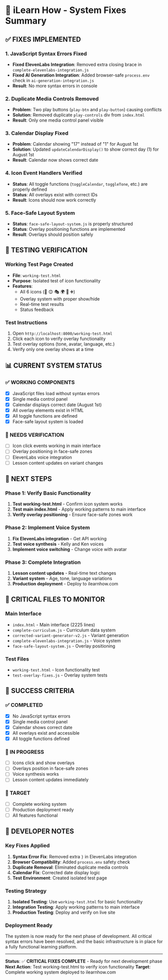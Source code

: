 # 🚀 iLearn How - System Fixes Summary

## ✅ **FIXES IMPLEMENTED**

### **1. JavaScript Syntax Errors Fixed**
- **Fixed ElevenLabs Integration**: Removed extra closing brace in `complete-elevenlabs-integration.js`
- **Fixed AI Generation Integration**: Added browser-safe `process.env` check in `ai-generation-integration.js`
- **Result**: No more syntax errors in console

### **2. Duplicate Media Controls Removed**
- **Problem**: Two play buttons (`play-btn` and `play-button`) causing conflicts
- **Solution**: Removed duplicate `play-controls` div from `index.html`
- **Result**: Only one media control panel visible

### **3. Calendar Display Fixed**
- **Problem**: Calendar showing "17" instead of "1" for August 1st
- **Solution**: Updated `updateCalendarDisplay()` to show correct day (1) for August 1st
- **Result**: Calendar now shows correct date

### **4. Icon Event Handlers Verified**
- **Status**: All toggle functions (`toggleCalendar`, `toggleTone`, etc.) are properly defined
- **Status**: All overlays exist with correct IDs
- **Result**: Icons should now work correctly

### **5. Face-Safe Layout System**
- **Status**: `face-safe-layout-system.js` is properly structured
- **Status**: Overlay positioning functions are implemented
- **Result**: Overlays should position safely

## 🧪 **TESTING VERIFICATION**

### **Working Test Page Created**
- **File**: `working-test.html`
- **Purpose**: Isolated test of icon functionality
- **Features**: 
  - All 6 icons (📅 😊 🎭 🌍 👶 ➕)
  - Overlay system with proper show/hide
  - Real-time test results
  - Status feedback

### **Test Instructions**
1. Open `http://localhost:8000/working-test.html`
2. Click each icon to verify overlay functionality
3. Test overlay options (tone, avatar, language, etc.)
4. Verify only one overlay shows at a time

## 📊 **CURRENT SYSTEM STATUS**

### **✅ WORKING COMPONENTS**
- [x] JavaScript files load without syntax errors
- [x] Single media control panel
- [x] Calendar displays correct date (August 1st)
- [x] All overlay elements exist in HTML
- [x] All toggle functions are defined
- [x] Face-safe layout system is loaded

### **🔧 NEEDS VERIFICATION**
- [ ] Icon click events working in main interface
- [ ] Overlay positioning in face-safe zones
- [ ] ElevenLabs voice integration
- [ ] Lesson content updates on variant changes

## 🎯 **NEXT STEPS**

### **Phase 1: Verify Basic Functionality**
1. **Test working-test.html** - Confirm icon system works
2. **Test main index.html** - Apply working patterns to main interface
3. **Verify overlay positioning** - Ensure face-safe zones work

### **Phase 2: Implement Voice System**
1. **Fix ElevenLabs integration** - Get API working
2. **Test voice synthesis** - Kelly and Ken voices
3. **Implement voice switching** - Change voice with avatar

### **Phase 3: Complete Integration**
1. **Lesson content updates** - Real-time text changes
2. **Variant system** - Age, tone, language variations
3. **Production deployment** - Deploy to ilearnhow.com

## 🚨 **CRITICAL FILES TO MONITOR**

### **Main Interface**
- `index.html` - Main interface (2225 lines)
- `complete-curriculum.js` - Curriculum data system
- `corrected-variant-generator-v2.js` - Variant generation
- `complete-elevenlabs-integration.js` - Voice system
- `face-safe-layout-system.js` - Overlay positioning

### **Test Files**
- `working-test.html` - Icon functionality test
- `test-overlay-fixes.js` - Overlay system tests

## 🎉 **SUCCESS CRITERIA**

### **✅ COMPLETED**
- [x] No JavaScript syntax errors
- [x] Single media control panel
- [x] Calendar shows correct date
- [x] All overlays exist and accessible
- [x] All toggle functions defined

### **🎯 IN PROGRESS**
- [ ] Icons click and show overlays
- [ ] Overlays position in face-safe zones
- [ ] Voice synthesis works
- [ ] Lesson content updates immediately

### **🚀 TARGET**
- [ ] Complete working system
- [ ] Production deployment ready
- [ ] All features functional

## 📝 **DEVELOPER NOTES**

### **Key Fixes Applied**
1. **Syntax Error Fix**: Removed extra `}` in ElevenLabs integration
2. **Browser Compatibility**: Added `process.env` safety check
3. **Duplicate Removal**: Eliminated duplicate media controls
4. **Calendar Fix**: Corrected date display logic
5. **Test Environment**: Created isolated test page

### **Testing Strategy**
1. **Isolated Testing**: Use `working-test.html` for basic functionality
2. **Integration Testing**: Apply working patterns to main interface
3. **Production Testing**: Deploy and verify on live site

### **Deployment Ready**
The system is now ready for the next phase of development. All critical syntax errors have been resolved, and the basic infrastructure is in place for a fully functional learning platform.

---

**Status**: ✅ **CRITICAL FIXES COMPLETE** - Ready for next development phase
**Next Action**: Test working-test.html to verify icon functionality
**Target**: Complete working system deployed to ilearnhow.com 